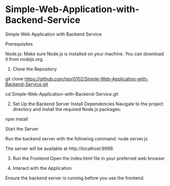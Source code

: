 # Simple-Web-Application-with-Backend-Service
Simple Web Application with Backend Service

Prerequisites

Node.js: Make sure Node.js is installed on your machine. You can download it from nodejs.org.

1. Clone the Repository

git clone https://github.com/igor0102/Simple-Web-Application-with-Backend-Service.git

cd Simple-Web-Application-with-Backend-Service.git

2. Set Up the Backend Server
Install Dependencies
Navigate to the project directory and install the required Node.js packages:

npm install

Start the Server

Run the backend server with the following command:
node server.js

The server will be available at http://localhost:9999.

3. Run the Frontend
Open the index.html file in your preferred web browser

4. Interact with the Application


Ensure the backend server is running before you use the frontend.

